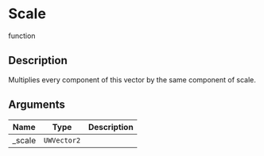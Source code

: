 # Scale

<span class="badge badge-secondary">function</span>

## Description
Multiplies every component of this vector by the same component of scale.

## Arguments
| Name | Type | Description |
| ---- | ---- | ----------- |
| _scale | `UWVector2` |  |